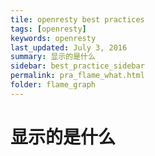 ```yaml
---
tile: openresty best practices
tags: [openresty]
keywords: openresty
last_updated: July 3, 2016
summary: 显示的是什么
sidebar: best_practice_sidebar
permalink: pra_flame_what.html
folder: flame_graph
---
```

# 显示的是什么

